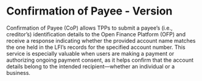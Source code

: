 # Confirmation of Payee - Version <Version />

Confirmation of Payee (CoP) allows TPPs to submit a payee’s (i.e., creditor’s) identification details to the Open Finance Platform (OFP) and receive a response indicating whether the provided account name matches the one held in the LFI’s records for the specified account number. This service is especially valuable when users are making a payment or authorizing ongoing payment consent, as it helps confirm that the account details belong to the intended recipient—whether an individual or a business.

<ConfluenceLinks group='cop' />